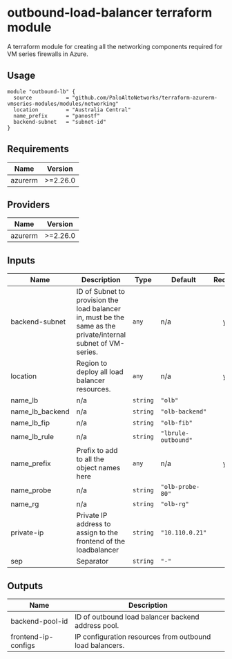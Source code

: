 outbound-load-balancer terraform module
===========

A terraform module for creating all the networking components required for VM series firewalls in Azure.

Usage
-----

```hcl
module "outbound-lb" {
  source           = "github.com/PaloAltoNetworks/terraform-azurerm-vmseries-modules/modules/networking"
  location         = "Australia Central"
  name_prefix      = "panostf"
  backend-subnet   = "subnet-id"
}
```

## Requirements

| Name | Version |
|------|---------|
| azurerm | >=2.26.0 |

## Providers

| Name | Version |
|------|---------|
| azurerm | >=2.26.0 |

## Inputs

| Name | Description | Type | Default | Required |
|------|-------------|------|---------|:--------:|
| backend-subnet | ID of Subnet to provision the load balancer in, must be the same as the private/internal subnet of VM-series. | `any` | n/a | yes |
| location | Region to deploy all load balancer resources. | `any` | n/a | yes |
| name\_lb | n/a | `string` | `"olb"` | no |
| name\_lb\_backend | n/a | `string` | `"olb-backend"` | no |
| name\_lb\_fip | n/a | `string` | `"olb-fib"` | no |
| name\_lb\_rule | n/a | `string` | `"lbrule-outbound"` | no |
| name\_prefix | Prefix to add to all the object names here | `any` | n/a | yes |
| name\_probe | n/a | `string` | `"olb-probe-80"` | no |
| name\_rg | n/a | `string` | `"olb-rg"` | no |
| private-ip | Private IP address to assign to the frontend of the loadbalancer | `string` | `"10.110.0.21"` | no |
| sep | Separator | `string` | `"-"` | no |

## Outputs

| Name | Description |
|------|-------------|
| backend-pool-id | ID of outbound load balancer backend address pool. |
| frontend-ip-configs | IP configuration resources from outbound load balancers. |

